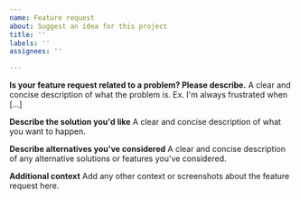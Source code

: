 ```yaml
---
name: Feature request
about: Suggest an idea for this project
title: ''
labels: ''
assignees: ''

---
```


<!-- Ignoring this template may result in your feature request getting deleted -->

**Is your feature request related to a problem? Please describe.**
A clear and concise description of what the problem is. Ex. I'm always frustrated when [...]

**Describe the solution you'd like**
A clear and concise description of what you want to happen.

**Describe alternatives you've considered**
A clear and concise description of any alternative solutions or features you've considered.

**Additional context**
Add any other context or screenshots about the feature request here.

